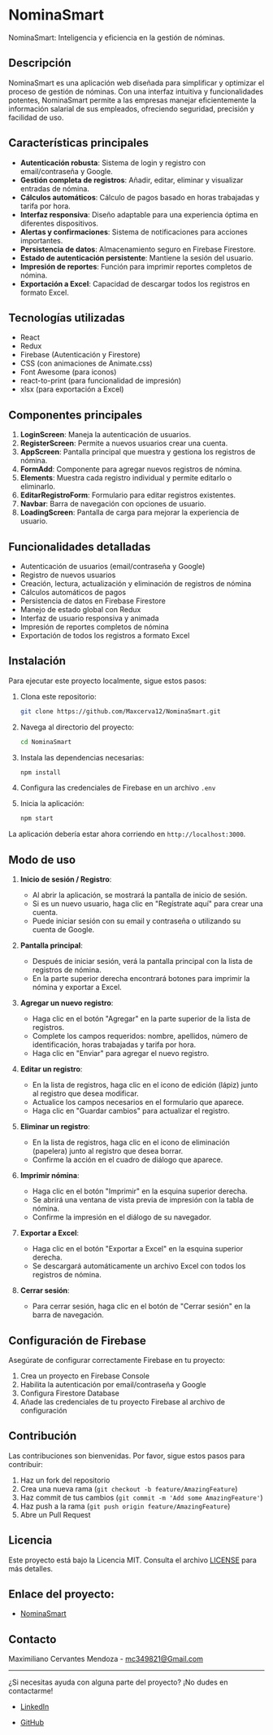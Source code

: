# NominaSmart

NominaSmart: Inteligencia y eficiencia en la gestión de nóminas.

## Descripción

NominaSmart es una aplicación web diseñada para simplificar y optimizar el proceso de gestión de nóminas. Con una interfaz intuitiva y funcionalidades potentes, NominaSmart permite a las empresas manejar eficientemente la información salarial de sus empleados, ofreciendo seguridad, precisión y facilidad de uso.

## Características principales

- **Autenticación robusta**: Sistema de login y registro con email/contraseña y Google.
- **Gestión completa de registros**: Añadir, editar, eliminar y visualizar entradas de nómina.
- **Cálculos automáticos**: Cálculo de pagos basado en horas trabajadas y tarifa por hora.
- **Interfaz responsiva**: Diseño adaptable para una experiencia óptima en diferentes dispositivos.
- **Alertas y confirmaciones**: Sistema de notificaciones para acciones importantes.
- **Persistencia de datos**: Almacenamiento seguro en Firebase Firestore.
- **Estado de autenticación persistente**: Mantiene la sesión del usuario.
- **Impresión de reportes**: Función para imprimir reportes completos de nómina.
- **Exportación a Excel**: Capacidad de descargar todos los registros en formato Excel.

## Tecnologías utilizadas

- React
- Redux
- Firebase (Autenticación y Firestore)
- CSS (con animaciones de Animate.css)
- Font Awesome (para iconos)
- react-to-print (para funcionalidad de impresión)
- xlsx (para exportación a Excel)

## Componentes principales

1. **LoginScreen**: Maneja la autenticación de usuarios.
2. **RegisterScreen**: Permite a nuevos usuarios crear una cuenta.
3. **AppScreen**: Pantalla principal que muestra y gestiona los registros de nómina.
4. **FormAdd**: Componente para agregar nuevos registros de nómina.
5. **Elements**: Muestra cada registro individual y permite editarlo o eliminarlo.
6. **EditarRegistroForm**: Formulario para editar registros existentes.
7. **Navbar**: Barra de navegación con opciones de usuario.
8. **LoadingScreen**: Pantalla de carga para mejorar la experiencia de usuario.

## Funcionalidades detalladas

- Autenticación de usuarios (email/contraseña y Google)
- Registro de nuevos usuarios
- Creación, lectura, actualización y eliminación de registros de nómina
- Cálculos automáticos de pagos
- Persistencia de datos en Firebase Firestore
- Manejo de estado global con Redux
- Interfaz de usuario responsiva y animada
- Impresión de reportes completos de nómina
- Exportación de todos los registros a formato Excel

## Instalación

Para ejecutar este proyecto localmente, sigue estos pasos:

1. Clona este repositorio:

   ```bash
   git clone https://github.com/Maxcerva12/NominaSmart.git
   ```

2. Navega al directorio del proyecto:

   ```bash
   cd NominaSmart

   ```

3. Instala las dependencias necesarias:

   ```bash
   npm install
   ```

4. Configura las credenciales de Firebase en un archivo `.env`

5. Inicia la aplicación:

   ```bash
   npm start

   ```

La aplicación debería estar ahora corriendo en `http://localhost:3000`.

## Modo de uso

1. **Inicio de sesión / Registro**:

   - Al abrir la aplicación, se mostrará la pantalla de inicio de sesión.
   - Si es un nuevo usuario, haga clic en "Regístrate aquí" para crear una cuenta.
   - Puede iniciar sesión con su email y contraseña o utilizando su cuenta de Google.

2. **Pantalla principal**:

   - Después de iniciar sesión, verá la pantalla principal con la lista de registros de nómina.
   - En la parte superior derecha encontrará botones para imprimir la nómina y exportar a Excel.

3. **Agregar un nuevo registro**:

   - Haga clic en el botón "Agregar" en la parte superior de la lista de registros.
   - Complete los campos requeridos: nombre, apellidos, número de identificación, horas trabajadas y tarifa por hora.
   - Haga clic en "Enviar" para agregar el nuevo registro.

4. **Editar un registro**:

   - En la lista de registros, haga clic en el icono de edición (lápiz) junto al registro que desea modificar.
   - Actualice los campos necesarios en el formulario que aparece.
   - Haga clic en "Guardar cambios" para actualizar el registro.

5. **Eliminar un registro**:

   - En la lista de registros, haga clic en el icono de eliminación (papelera) junto al registro que desea borrar.
   - Confirme la acción en el cuadro de diálogo que aparece.

6. **Imprimir nómina**:

   - Haga clic en el botón "Imprimir" en la esquina superior derecha.
   - Se abrirá una ventana de vista previa de impresión con la tabla de nómina.
   - Confirme la impresión en el diálogo de su navegador.

7. **Exportar a Excel**:

   - Haga clic en el botón "Exportar a Excel" en la esquina superior derecha.
   - Se descargará automáticamente un archivo Excel con todos los registros de nómina.

8. **Cerrar sesión**:
   - Para cerrar sesión, haga clic en el botón de "Cerrar sesión" en la barra de navegación.

## Configuración de Firebase

Asegúrate de configurar correctamente Firebase en tu proyecto:

1. Crea un proyecto en Firebase Console
2. Habilita la autenticación por email/contraseña y Google
3. Configura Firestore Database
4. Añade las credenciales de tu proyecto Firebase al archivo de configuración

## Contribución

Las contribuciones son bienvenidas. Por favor, sigue estos pasos para contribuir:

1. Haz un fork del repositorio
2. Crea una nueva rama (`git checkout -b feature/AmazingFeature`)
3. Haz commit de tus cambios (`git commit -m 'Add some AmazingFeature'`)
4. Haz push a la rama (`git push origin feature/AmazingFeature`)
5. Abre un Pull Request

## Licencia

Este proyecto está bajo la Licencia MIT. Consulta el archivo [LICENSE](LICENSE) para más detalles.

## Enlace del proyecto:

- [NominaSmart](https://nominasmart.netlify.app/login)

## Contacto

Maximiliano Cervantes Mendoza - mc349821@Gmail.com

---

¿Si necesitas ayuda con alguna parte del proyecto? ¡No dudes en contactarme!

- [LinkedIn](https://www.linkedin.com/in/maximiliano-cervantes-ing/)

- [GitHub](https://github.com/Maxcerva12)
